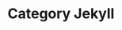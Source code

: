 ---
layout: category
title: "Category Jekyll"
category: jekyll
permalink: 'devs/category/jekyll'
---